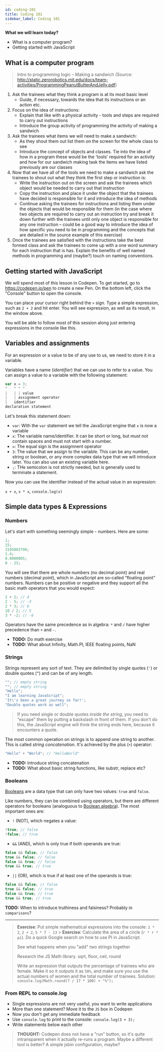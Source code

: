 ```yaml
---
id: coding-101
title: Coding 101
sidebar_label: Coding 101
---
```


**What we will learn today?**

- What is a computer program?
- Getting started with JavaScript

## What is a computer program

> Intro to programming logic – Making a sandwich (Source:
> <http://static.zerorobotics.mit.edu/docs/team-activities/ProgrammingPeanutButterAndJelly.pdf>)

1. Ask the trainees what they think a program is at its most basic level
   - Guide, if necessary, towards the idea that its instructions or an action
     etc.
2. Focus on the idea of instructions:
   - Explain that like with a physical activity - tools and steps are required
     to carry out instructions
   - Introduce the group activity of programming the activity of making a
     sandwich
3. Ask the trainees what items we will need to make a sandwich:
   - As they shout them out list them on the screen for the whole class to see
   - Introduce the concept of objects and classes. Tie into the idea of how in a
     program these would be the 'tools' required for an activity and how for our
     sandwich making task the items we have listed previously are our classes
4. Now that we have all of the tools we need to make a sandwich ask the trainees
   to shout out what they think the first step or instruction is:
   - Write the instruction out on the screen and ask the trainees which object
     would be needed to carry out that instruction
   - Copy the instruction and place it under the object that the trainees have
     decided is responsible for it and introduce the idea of methods
   - Continue asking the trainees for instructions and listing them under the
     objects that would be responsible for them (in the case where two objects
     are required to carry out an instruction try and break it down further with
     the trainees until only one object is responsible for any one instruction –
     could be a good way to introduce the idea of how specific you need to be in
     programming and the concepts that are detailed in the source example of
     this exercise)
5. Once the trainees are satisfied with the instructions take the best formed
   class and ask the trainees to come up with a one word summary for each
   instruction that is has. Explain the benefits of well named methods in
   programming and (maybe?) touch on naming conventions.

## Getting started with JavaScript

We will spend most of this lesson in Codepen. To get started, go to
<https://codepen.io/pen> to create a new Pen. On the bottom left,
click the "Console" button to open the console.

You can place your cursor right behind the `>` sign. Type a simple expression,
such as `2 + 2` and hit enter. You will see expression, as well as its result,
in the window above.

You will be able to follow most of this session along just entering expressions
in the console like this.

## Variables and assignments

For an expression or a value to be of any use to us, we need to store it in a
variable.

Variables have a name (_identifier_) that we can use to refer to a value. You
can assign a value to a variable with the following statement:

```js
var x = 3;
^   ^ ^ ^
|   | | value
|   | assignment operator
|   identifier
declaration statement
```

Let's break this statement down:

- `var`: With the `var` statement we tell the JavaScript engine that `x` is now
  a variable
- `x`: The variable name/identifier. It can be short or long, but must not
  contain spaces and must not start with a number.
- `=`: The equal sign is the assigmnent operator
- `3`: The value that we assign to the variable. This can be any number, string
  or boolean, or any more complex data type that we will introduce later. You
  can also use an existing variable here.
- `;`: THe semicolon is not strictly needed, but is generally used to terminate
  a statement.

Now you can use the identifier instead of the actual value in an expression:

`x + x`, `x * x`, `console.log(x)`

## Simple data types & Expressions

### Numbers

Let's start with something seemingly simple - numbers. Here are some:

```js
1;
15;
3195803798;
1.4;
0.0000005;
0 - 23;
```

You will see that there are whole numbers (no decimal point) and real numbers
(decimal point), which in JavaScript are so-called “floating point” numbers.
Numbers can be positive or negative and they support all the basic math
operators that you would expect:

```js
2 + 2; // 4
2 - 5; // -3
2 * 3; // 6
10 / 2; // 5
3 * -2; // -6
```

Operators have the same precedence as in algebra: `*` and `/` have higher
precedence than `+` and `-`.

- **TODO:** Do math exercise
- **TODO:** What about Infinity, Math.PI, IEEE floating points, NaN

### Strings

Strings represent any sort of text. They are delimited by single quotes (`'`) or
double quotes (`”`) and can be of any length.

```js
""; // empty string
""; // empty string
"Hello";
"I am learning JavaScript";
'It\'s been a great journey so far!';
"Double quotes work as well";

```

> If you need single or double quotes _inside the string_, you need to “escape”
> them by putting a backslash in front of them. If you don't do this, the
> JavaScript engine will think the string ends here, because it encounters a
> quote.

The most common operation on strings is to append one string to another. This is
called _string concatenation_. It's achieved by the plus (`+`) operator:

```js
"Hello" + "World"; // "HelloWorld"
```

- **TODO:** Introduce string concatenation
- **TODO:** What about basic string functions, like substr, replace etc?

### Booleans

[Booleans](https://en.wikipedia.org/wiki/Boolean_data_type) are a data type that
can only have two values: `true` and `false`.

Like numbers, they can be combined using operators, but there are different
operators for booleans (analoguous to
[Boolean algebra](https://en.wikipedia.org/wiki/Boolean_algebra)). The most
important ones are:

- `!` (NOT), which negates a value:

```js
!true; // false
!false; // true
```

- `&&` (AND), which is only true if both operands are true:

```js
false && false; // false
true && false; // false
false && true; // false
true && true; // true
```

- `||` (OR), which is true if at least one of the operands is true:

```js
false && false; // false
true && false; // true
false && true; // true
true && true; // true
```

**TODO:** When to introduce truthiness and falsiness? Probably in `comparisons`?

---

> **Exercise**: Put simple mathematical expressions into the console: `2 * 2`,
> `2 + 2`, `5 * 7 - 13` > **Exercise**: Calculate the area of a circle (`r * r * pi`). Do a quick Google search on how to use PI in JavaScript.
>
> See what happens when you "add" two strings together
>
> Research the JS Math library. sqrt, floor, ceil, round
>
> Write an expression that outputs the percentage of trainees who are female.
> Make it so it outputs it as `58%`, and make sure you use the actual numbers of
> women and the total number of trainees. Solution: `console.log(Math.round(7 / 17 * 100) + "%");`

### From REPL to console.log

- Single expressions are not very useful, you want to write applications
- More than one statement? Move it to the `JS` box in Codepen
- Now you don't get any immediate feedback
- Use `console.log` to print to the console: `console.log(3 + 3);`
- Write statements below each other

> **THOUGHT:** Codepen does not have a "run" button, so it's quite intransparent
> when it actually re-runs a program. Maybe a different tool is better? A simple
> jsbin configuration, maybe?
